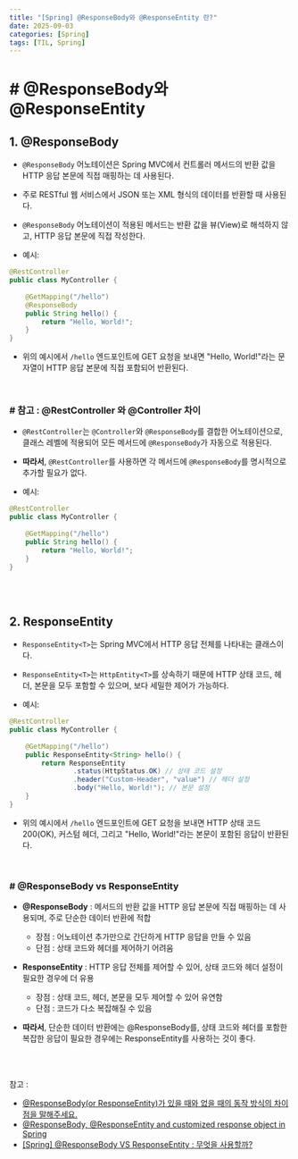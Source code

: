 ```yaml
---
title: "[Spring] @ResponseBody와 @ResponseEntity 란?"
date: 2025-09-03
categories: [Spring]
tags: [TIL, Spring]
---
```



# # @ResponseBody와 @ResponseEntity<T>

## 1. @ResponseBody

- `@ResponseBody` 어노테이션은 Spring MVC에서 컨트롤러 메서드의 반환 값을 HTTP 응답 본문에 직접 매핑하는 데 사용된다.

- 주로 RESTful 웹 서비스에서 JSON 또는 XML 형식의 데이터를 반환할 때 사용된다.

- `@ResponseBody` 어노테이션이 적용된 메서드는 반환 값을 뷰(View)로 해석하지 않고, HTTP 응답 본문에 직접 작성한다.

- 예시:
```java
@RestController
public class MyController {
    
    @GetMapping("/hello")
    @ResponseBody
    public String hello() {
        return "Hello, World!";
    }
}
```
- 위의 예시에서 `/hello` 엔드포인트에 GET 요청을 보내면 "Hello, World!"라는 문자열이 HTTP 응답 본문에 직접 포함되어 반환된다.

<br />

### # 참고 : @RestController 와 @Controller 차이

- `@RestController`는 `@Controller`와 `@ResponseBody`를 결합한 어노테이션으로, 클래스 레벨에 적용되어 모든 메서드에 `@ResponseBody`가 자동으로 적용된다.

- **따라서**, `@RestController`를 사용하면 각 메서드에 `@ResponseBody`를 명시적으로 추가할 필요가 없다.

- 예시:
```java
@RestController
public class MyController {
    
    @GetMapping("/hello")
    public String hello() {
        return "Hello, World!";
    }
}
```

<br /><br />

## 2. ResponseEntity<T>

- `ResponseEntity<T>`는 Spring MVC에서 HTTP 응답 전체를 나타내는 클래스이다.

- `ResponseEntity<T>`는 `HttpEntity<T>`를 상속하기 때문에 HTTP 상태 코드, 헤더, 본문을 모두 포함할 수 있으며, 보다 세밀한 제어가 가능하다.

- 예시:
```java
@RestController
public class MyController {
    
    @GetMapping("/hello")
    public ResponseEntity<String> hello() {
        return ResponseEntity
                .status(HttpStatus.OK) // 상태 코드 설정
                .header("Custom-Header", "value") // 헤더 설정
                .body("Hello, World!"); // 본문 설정
    }
}
```
- 위의 예시에서 `/hello` 엔드포인트에 GET 요청을 보내면 HTTP 상태 코드 200(OK), 커스텀 헤더, 그리고 "Hello, World!"라는 본문이 포함된 응답이 반환된다.

<br />

### # @ResponseBody vs ResponseEntity<T>

- **@ResponseBody** : 메서드의 반환 값을 HTTP 응답 본문에 직접 매핑하는 데 사용되며, 주로 단순한 데이터 반환에 적합
    - 장점 : 어노테이션 추가만으로 간단하게 HTTP 응답을 만들 수 있음
    - 단점 : 상태 코드와 헤더를 제어하기 어려움

- **ResponseEntity<T>** : HTTP 응답 전체를 제어할 수 있어, 상태 코드와 헤더 설정이 필요한 경우에 더 유용
    - 장점 : 상태 코드, 헤더, 본문을 모두 제어할 수 있어 유연함
    - 단점 : 코드가 다소 복잡해질 수 있음

- **따라서**, 단순한 데이터 반환에는 @ResponseBody를, 상태 코드와 헤더를 포함한 복잡한 응답이 필요한 경우에는 ResponseEntity<T>를 사용하는 것이 좋다.

<br /><br />

참고 : 
- [@ResponseBody(or ResponseEntity<T>)가 있을 때와 없을 때의 동작 방식의 차이점을 말해주세요.](https://www.maeil-mail.kr/question/9)
- [@ResponseBody, @ResponseEntity and customized response object in Spring](https://medium.com/@wellsbabo/responsebody-responseentity-and-customized-response-object-in-spring-641f00b0e401)
- [[Spring] @ResponseBody VS ResponseEntity<T> : 무엇을 사용할까?](https://ksh-coding.tistory.com/89)